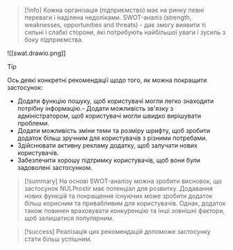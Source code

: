 > [!info] 
> Кожна організація (підприємство) має на ринку певні переваги і наділена недоліками. SWOT-аналіз (strength, weaknesses, opportunities and threats) - дає змогу виявити ті сильні і слабкі сторони, які потребують найбільшої уваги і зусиль з боку підприємства. 

![[swat.drawio.png]]


> [!tip] 
> Ось деякі конкретні рекомендації щодо того, як можна покращити застосунок:
> - Додати функцію пошуку, щоб користувачі могли легко знаходити потрібну інформацію.- Додати можливість зв'язку з адміністратором, щоб користувачі могли швидко вирішувати проблеми.
> - Додати можливість зміни теми та розміру шрифту, щоб зробити додаток більш зручним для користувачів з різними потребами.
> - Здійснювати активну рекламу додатку, щоб залучати нових користувачів.
> - Забезпечити хорошу підтримку користувачів, щоб вони були задоволені застосунком.

> [!summary] 
>  На основі SWOT-аналізу можна зробити висновок, що застосунок NULProstir має потенціал для розвитку. Додавання нових функцій та покращення існуючих може зробити додаток більш корисним та привабливим для користувачів. Однак, додаток також повинен враховувати конкуренцію та інші зовнішні фактори, щоб залишатися популярним.

> [!success] 
> Реалізація цих рекомендацій допоможе застосунку стати більш успішним. 

